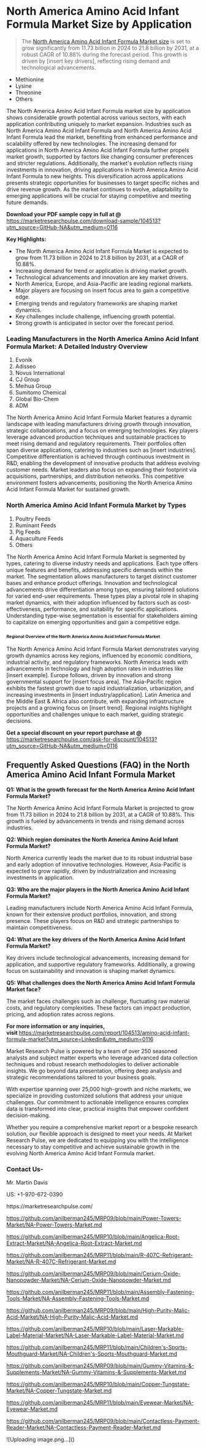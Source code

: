 <h1>North America Amino Acid Infant Formula Market&nbsp;Size by Application</h1><blockquote><p>The <a href="https://marketresearchpulse.com/download-sample/104513?utm_source=GitHub-NA&amp;utm_medium=0116">North America Amino Acid Infant Formula Market size</a> is set to grow significantly from 11.73 billion in 2024 to 21.8 billion by 2031, at a robust CAGR of 10.88% during the forecast period. This growth is driven by [insert key drivers], reflecting rising demand and technological advancements.</p></blockquote><ul><li>Methionine<li> Lysine<li> Threonine<li> Others</li></ul><p>The North America Amino Acid Infant Formula market size by application shows considerable growth potential across various sectors, with each application contributing uniquely to market expansion. Industries such as North America Amino Acid Infant Formula and North America Amino Acid Infant Formula lead the market, benefiting from enhanced performance and scalability offered by new technologies. The increasing demand for applications in North America Amino Acid Infant Formula further propels market growth, supported by factors like changing consumer preferences and stricter regulations. Additionally, the market's evolution reflects rising investments in innovation, driving applications in North America Amino Acid Infant Formula to new heights. This diversification across applications presents strategic opportunities for businesses to target specific niches and drive revenue growth. As the market continues to evolve, adaptability to emerging applications will be crucial for staying competitive and meeting future demands.</p><p><strong>Download your PDF sample copy in full at @ </strong><a href="https://marketresearchpulse.com/download-sample/104513?utm_source=GitHub-NA&amp;utm_medium=0116">https://marketresearchpulse.com/download-sample/104513?utm_source=GitHub-NA&amp;utm_medium=0116</a></p><p><strong>Key Highlights: </strong></p><ul><li>The North America Amino Acid Infant Formula Market is expected to grow from 11.73 billion in 2024 to 21.8 billion by 2031, at a CAGR of 10.88%.</li><li>Increasing demand for trend or application is driving market growth.</li><li>Technological advancements and innovation are key market drivers.</li><li>North America, Europe, and Asia-Pacific are leading regional markets.</li><li>Major players are focusing on insert focus area to gain a competitive edge.</li><li>Emerging trends and regulatory frameworks are shaping market dynamics.</li><li>Key challenges include challenge, influencing growth potential.</li><li>Strong growth is anticipated in sector over the forecast period.</li></ul><h3>Leading Manufacturers in the North America Amino Acid Infant Formula Market: A Detailed Industry Overview</h3><ol><li>Evonik</li><li>Adisseo</li><li>Novus International</li><li>CJ Group</li><li>Meihua Group</li><li>Sumitomo Chemical</li><li>Global Bio-Chem</li><li>ADM</li></ol><div class="flex max-w-full flex-col flex-grow"><div class="min-h-8 text-message flex w-full flex-col items-end gap-2 whitespace-normal break-words [.text-message+&amp;]:mt-5" dir="auto" data-message-author-role="assistant" data-message-id="fd8432e4-4910-450d-b182-61b7bfb0a01f" data-message-model-slug="gpt-4o"><div class="flex w-full flex-col gap-1 empty:hidden first:pt-[3px]"><div class="markdown prose w-full break-words dark:prose-invert light"><p>The North America Amino Acid Infant Formula Market features a dynamic landscape with leading manufacturers driving growth through innovation, strategic collaborations, and a focus on emerging technologies. Key players leverage advanced production techniques and sustainable practices to meet rising demand and regulatory requirements. Their portfolios often span diverse applications, catering to industries such as [insert industries]. Competitive differentiation is achieved through continuous investment in R&amp;D, enabling the development of innovative products that address evolving customer needs. Market leaders also focus on expanding their footprint via acquisitions, partnerships, and distribution networks. This competitive environment fosters advancements, positioning the North America Amino Acid Infant Formula Market for sustained growth.</p></div></div></div></div><h3>North America Amino Acid Infant Formula Market by Types</h3><ol><li>Poultry Feeds<li> Ruminant Feeds<li> Pig Feeds<li> Aquaculture Feeds<li> Others</li></ol><div class="flex max-w-full flex-col flex-grow"><div class="min-h-8 text-message flex w-full flex-col items-end gap-2 whitespace-normal break-words [.text-message+&amp;]:mt-5" dir="auto" data-message-author-role="assistant" data-message-id="084470be-0bb7-4664-bddf-5156b4f41249" data-message-model-slug="gpt-4o-mini"><div class="flex w-full flex-col gap-1 empty:hidden first:pt-[3px]"><div class="markdown prose w-full break-words dark:prose-invert light"><p>The North America Amino Acid Infant Formula Market is segmented by types, catering to diverse industry needs and applications. Each type offers unique features and benefits, addressing specific demands within the market. The segmentation allows manufacturers to target distinct customer bases and enhance product offerings. Innovation and technological advancements drive differentiation among types, ensuring tailored solutions for varied end-user requirements. These types play a pivotal role in shaping market dynamics, with their adoption influenced by factors such as cost-effectiveness, performance, and suitability for specific applications. Understanding type-wise segmentation is essential for stakeholders aiming to capitalize on emerging opportunities and gain a competitive edge.</p></div></div></div></div><h3><span style="font-size: 11px;">Regional Overview of the North America Amino Acid Infant Formula Market</span></h3><div class="flex max-w-full flex-col flex-grow"><div class="min-h-8 text-message flex w-full flex-col items-end gap-2 whitespace-normal break-words [.text-message+&amp;]:mt-5" dir="auto" data-message-author-role="assistant" data-message-id="e9038762-ce64-4e30-91c9-9bd413514231" data-message-model-slug="gpt-4o-mini"><div class="flex w-full flex-col gap-1 empty:hidden first:pt-[3px]"><div class="markdown prose w-full break-words dark:prose-invert light"><p>The North America Amino Acid Infant Formula Market demonstrates varying growth dynamics across key regions, influenced by economic conditions, industrial activity, and regulatory frameworks. North America leads with advancements in technology and high adoption rates in industries like [insert example]. Europe follows, driven by innovation and strong governmental support for [insert focus area]. The Asia-Pacific region exhibits the fastest growth due to rapid industrialization, urbanization, and increasing investments in [insert industry/application]. Latin America and the Middle East &amp; Africa also contribute, with expanding infrastructure projects and a growing focus on [insert trend]. Regional insights highlight opportunities and challenges unique to each market, guiding strategic decisions.</p></div></div></div></div><p><strong>Get a special discount on your report purchase at @ </strong><a href="https://marketresearchpulse.com/ask-for-discount/104513?utm_source=GitHub-NA&amp;utm_medium=0116">https://marketresearchpulse.com/ask-for-discount/104513?utm_source=GitHub-NA&amp;utm_medium=0116</a></p><h2>Frequently Asked Questions (FAQ) in the North America Amino Acid Infant Formula Market</h2><p><strong>Q1: What is the growth forecast for the North America Amino Acid Infant Formula Market?</strong></p><p>The North America Amino Acid Infant Formula Market is projected to grow from 11.73 billion in 2024 to 21.8 billion by 2031, at a CAGR of 10.88%. This growth is fueled by advancements in trends and rising demand across industries.</p><p><strong>Q2: Which region dominates the North America Amino Acid Infant Formula Market?</strong></p><p>North America currently leads the market due to its robust industrial base and early adoption of innovative technologies. However, Asia-Pacific is expected to grow rapidly, driven by industrialization and increasing investments in application.</p><p><strong>Q3: Who are the major players in the North America Amino Acid Infant Formula Market?</strong></p><p>Leading manufacturers include North America Amino Acid Infant Formula, known for their extensive product portfolios, innovation, and strong presence. These players focus on R&amp;D and strategic partnerships to maintain competitiveness.</p><p><strong>Q4: What are the key drivers of the North America Amino Acid Infant Formula Market?</strong></p><p>Key drivers include technological advancements, increasing demand for application, and supportive regulatory frameworks. Additionally, a growing focus on sustainability and innovation is shaping market dynamics.</p><p><strong>Q5: What challenges does the North America Amino Acid Infant Formula Market face?</strong></p><p>The market faces challenges such as challenge, fluctuating raw material costs, and regulatory complexities. These factors can impact production, pricing, and adoption rates across regions.</p><p><strong>For more information or any inquiries, visit&nbsp;</strong><a href="https://marketresearchpulse.com/report/104513/amino-acid-infant-formula-market?utm_source=Linkedin&utm_medium=0116">https://marketresearchpulse.com/report/104513/amino-acid-infant-formula-market?utm_source=Linkedin&utm_medium=0116</a></p><p>Market Research Pulse is powered by a team of over 250 seasoned analysts and subject matter experts who leverage advanced data collection techniques and robust research methodologies to deliver actionable insights. We go beyond data presentation, offering deep analysis and strategic recommendations tailored to your business goals.</p><p>With expertise spanning over 25,000 high-growth and niche markets, we specialize in providing customized solutions that address your unique challenges. Our commitment to actionable intelligence ensures complex data is transformed into clear, practical insights that empower confident decision-making.</p><p>Whether you require a comprehensive market report or a bespoke research solution, our flexible approach is designed to meet your needs. At Market Research Pulse, we are dedicated to equipping you with the intelligence necessary to stay competitive and achieve sustainable growth in the evolving North America Amino Acid Infant Formula market.</p><h3><strong>Contact Us-</strong></h3><p>Mr. Martin Davis</p><p>US: +1-970-672-0390</p><p>https://marketresearchpulse.com/</p><p><a href="https://github.com/anilberman245/MRP09/blob/main/Power-Towers-Market/NA-Power-Towers-Market.md">https://github.com/anilberman245/MRP09/blob/main/Power-Towers-Market/NA-Power-Towers-Market.md</a></p><p><a href="https://github.com/anilberman245/MRP10/blob/main/Angelica-Root-Extract-Market/NA-Angelica-Root-Extract-Market.md">https://github.com/anilberman245/MRP10/blob/main/Angelica-Root-Extract-Market/NA-Angelica-Root-Extract-Market.md</a></p><p><a href="https://github.com/anilberman245/MRP11/blob/main/R-407C-Refrigerant-Market/NA-R-407C-Refrigerant-Market.md">https://github.com/anilberman245/MRP11/blob/main/R-407C-Refrigerant-Market/NA-R-407C-Refrigerant-Market.md</a></p><p><a href="https://github.com/anilberman245/MRP09/blob/main/Cerium-Oxide-Nanopowder-Market/NA-Cerium-Oxide-Nanopowder-Market.md">https://github.com/anilberman245/MRP09/blob/main/Cerium-Oxide-Nanopowder-Market/NA-Cerium-Oxide-Nanopowder-Market.md</a></p><p><a href="https://github.com/anilberman245/MRP11/blob/main/Assembly-Fastening-Tools-Market/NA-Assembly-Fastening-Tools-Market.md">https://github.com/anilberman245/MRP11/blob/main/Assembly-Fastening-Tools-Market/NA-Assembly-Fastening-Tools-Market.md</a></p><p><a href="https://github.com/anilberman245/MRP09/blob/main/High-Purity-Malic-Acid-Market/NA-High-Purity-Malic-Acid-Market.md">https://github.com/anilberman245/MRP09/blob/main/High-Purity-Malic-Acid-Market/NA-High-Purity-Malic-Acid-Market.md</a></p><p><a href="https://github.com/anilberman245/MRP10/blob/main/Laser-Markable-Label-Material-Market/NA-Laser-Markable-Label-Material-Market.md">https://github.com/anilberman245/MRP10/blob/main/Laser-Markable-Label-Material-Market/NA-Laser-Markable-Label-Material-Market.md</a></p><p><a href="https://github.com/anilberman245/MRP11/blob/main/Children's-Sports-Mouthguard-Market/NA-Children's-Sports-Mouthguard-Market.md">https://github.com/anilberman245/MRP11/blob/main/Children's-Sports-Mouthguard-Market/NA-Children's-Sports-Mouthguard-Market.md</a></p><p><a href="https://github.com/anilberman245/MRP09/blob/main/Gummy-Vitamins-&-Supplements-Market/NA-Gummy-Vitamins-&-Supplements-Market.md">https://github.com/anilberman245/MRP09/blob/main/Gummy-Vitamins-&-Supplements-Market/NA-Gummy-Vitamins-&-Supplements-Market.md</a></p><p><a href="https://github.com/anilberman245/MRP10/blob/main/Copper-Tungstate-Market/NA-Copper-Tungstate-Market.md">https://github.com/anilberman245/MRP10/blob/main/Copper-Tungstate-Market/NA-Copper-Tungstate-Market.md</a></p><p><a href="https://github.com/anilberman245/MRP11/blob/main/Eyewear-Market/NA-Eyewear-Market.md">https://github.com/anilberman245/MRP11/blob/main/Eyewear-Market/NA-Eyewear-Market.md</a></p><p><a href="https://github.com/anilberman245/MRP09/blob/main/Contactless-Payment-Reader-Market/NA-Contactless-Payment-Reader-Market.md">https://github.com/anilberman245/MRP09/blob/main/Contactless-Payment-Reader-Market/NA-Contactless-Payment-Reader-Market.md</a></p>
![Uploading image.png…]()
